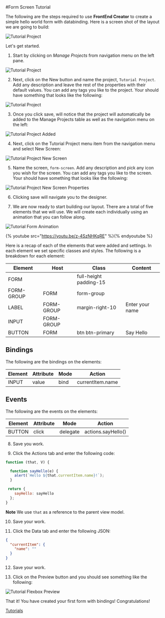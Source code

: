 #Form Screen Tutorial

The following are the steps required to use **FrontEnd Creator** to create a simple hello world form with databinding. Here is a screen shot of the layout we are going to build:

![Tutorial Project](../assets/images/tutorials/tutorial-form-designer.png)


Let's get started.

1) Start by clicking on *Manage Projects* from navigation menu on the left pane.

![Tutorial Project](../assets/images/tutorials/tutorial-manage-projects.png)

2) Next, click on the New button and name the project, `Tutorial Project`. Add any description and leave the rest of the properties with their default values. You can add any tags you like to the project. Your should have something that looks like the following:

![Tutorial Project](../assets/images/tutorials/tutorial-project.png)

3) Once you click save, will notice that the project will automatically be added to the Manage Projects table as well as the navigation menu on the left:

![Tutorial Project Added](../assets/images/tutorials/tutorial-project-added.png)

4) Next, click on the Tutorial Project menu item from the navigation menu and select New Screen:

![Tutorial Project New Screen](../assets/images/tutorials/tutorial-project-new-screen.png)

5) Name the screen, `form-screen`. Add any description and pick any icon you wish for the screen. You can add any tags you like to the screen. Your should have something that looks like the following:

![Tutorial Project New Screen Properties](../assets/images/tutorials/tutorial-form-screen-properties.png)

6) Clicking save will navigate you to the designer.

7) We are now ready to start building our layout. There are a total of five elements that we will use. We will create each individually using an animation that you can follow along.

![Tutorial Form Animation](../assets/images/tutorials/tutorial-form-screen.gif)

{% youtube src="https://youtu.be/z-4SzNHKqRE" %}{% endyoutube %}

Here is a recap of each of the elements that were added and settings. In each element we set specific classes and styles. The following is a breakdown for each element:

Element | Host | Class | Content
--- | --- | --- |---
FORM |  | full-height padding-15 | 
FORM-GROUP | FORM | form-group | 
LABEL | FORM-GROUP | margin-right-10 | Enter your name
INPUT | FORM-GROUP |  | 
BUTTON | FORM | btn btn-primary | Say Hello

## Bindings
The following are the bindings on the elements:

Element | Attribute | Mode | Action
--- | --- | --- |---
INPUT | value | bind | currentItem.name

## Events
The following are the events on the elements:

Element | Attribute | Mode | Action
--- | --- | --- |---
BUTTON | click | delegate | actions.sayHello()

8) Save you work.

9) Click the Actions tab and enter the following code:

```javascript
function (that, V) {

  function sayHello(e) {
    alert(`Hello ${that.currentItem.name}!`);
  }

 return {
    sayHello: sayHello
  };
}
```

**Note** We use `that` as a reference to the parent view model.

10) Save your work.

11) Click the Data tab and enter the following JSON:

```json
{
  "currentItem": {
    "name": ""
  }
}
```

12) Save your work.

13) Click on the Preview button and you should see something like the following:

![Tutorial Flexbox Preview](../assets/images/tutorials/tutorial-form-preview.png)

That it! You have created your first form with bindings! Congratulations!

[ Tutorials ](tutorials/tutorials)

